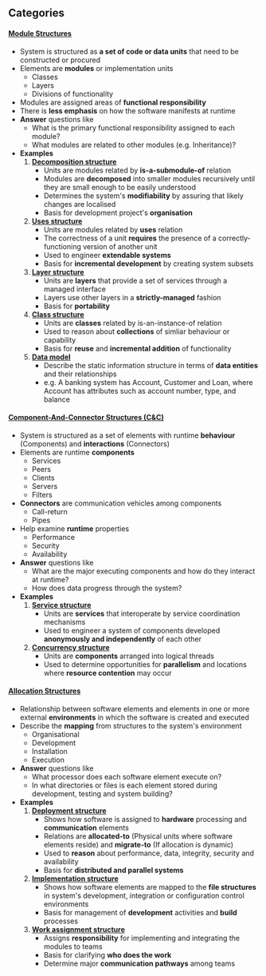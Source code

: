 ## Categories

#### [Module Structures](#)
- System is structured as **a set of code or data units** that need to be constructed or procured
- Elements are **modules** or implementation units
   - Classes
   - Layers
   - Divisions of functionality
- Modules are assigned areas of **functional responsibility**
- There is **less emphasis** on how the software manifests at runtime
- **Answer** questions like
   - What is the primary functional responsibility assigned to each module?
   - What modules are related to other modules (e.g. Inheritance)?
- **Examples**
   1. [**Decomposition structure**](#)
      - Units are modules related by **is-a-submodule-of** relation
      - Modules are **decomposed** into smaller modules recursively until they are small enough to be easily understood
      - Determines the system's **modifiability** by assuring that likely changes are localised 
      - Basis for development project's **organisation**
   2. [**Uses structure**](#)
      - Units are modules related by **uses** relation
      - The correctness of a unit **requires** the presence of a correctly-functioning version of another unit
      - Used to engineer **extendable systems**
      - Basis for **incremental development** by creating system subsets
   3. [**Layer structure**](#)
      - Units are **layers** that provide a set of services through a managed interface
      - Layers use other layers in a **strictly-managed** fashion
      - Basis for **portability**
   4. [**Class structure**](#)
      - Units are **classes** related by is-an-instance-of relation 
      - Used to reason about **collections** of simliar behaviour or capability
      - Basis for **reuse** and **incremental addition** of functionality
   5. [**Data model**](#)
      - Describe the static information structure in terms of **data entities** and their relationships
      - e.g. A banking system has Account, Customer and Loan, where Account has attributes such as account number, type, and balance

#### [Component-And-Connector Structures (C&C)](#)
- System is structured as a set of elements with runtime **behaviour** (Components) and **interactions** (Connectors)
- Elements are runtime **components**
   - Services
   - Peers
   - Clients
   - Servers
   - Filters
- **Connectors** are communication vehicles among components
   - Call-return
   - Pipes
- Help examine **runtime** properties 
   - Performance
   - Security
   - Availability
- **Answer** questions like
   - What are the major executing components and how do they interact at runtime?
   - How does data progress through the system?
- **Examples**
   1. [**Service structure**](#)
      - Units are **services** that interoperate by service coordination mechanisms
      - Used to engineer a system of components developed **anonymously and independently** of each other
   2. [**Concurrency structure**](#)
      - Units are **components** arranged into logical threads
      - Used to determine opportunities for **parallelism** and locations where **resource contention** may occur

#### [Allocation Structures](#)
- Relationship between software elements and elements in one or more external **environments** in which the software is created and executed
- Describe the **mapping** from structures to the system's environment
   - Organisational
   - Development
   - Installation
   - Execution
- **Answer** questions like
   - What processor does each software element execute on?
   - In what directories or files is each element stored during development, testing and system building?
- **Examples**
   1. [**Deployment structure**](#)
      - Shows how software is assigned to **hardware** processing and **communication** elements
      - Relations are **allocated-to** (Physical units where software elements reside) and **migrate-to** (If allocation is dynamic)
      - Used to **reason** about performance, data, integrity, security and availability
      - Basis for **distributed and parallel systems**
   2. [**Implementation structure**](#)
      - Shows how software elements are mapped to the **file structures** in system's development, integration or configuration control environments
      - Basis for management of **development** activities and **build** processes
   3. [**Work assignment structure**](#)
      - Assigns **responsibility** for implementing and integrating the modules to teams
      - Basis for clarifying **who does the work**
      - Determine major **communication pathways** among teams